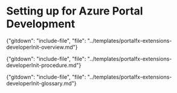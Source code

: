 
# Setting up for Azure Portal Development

{"gitdown": "include-file", "file": "../templates/portalfx-extensions-developerInit-overview.md"}

{"gitdown": "include-file", "file": "../templates/portalfx-extensions-developerInit-procedure.md"}

{"gitdown": "include-file", "file": "../templates/portalfx-extensions-developerInit-glossary.md"}
